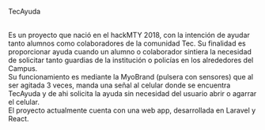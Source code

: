 TecAyuda

<br/>
Es un proyecto que nació en el hackMTY 2018, con la intención de ayudar tanto alumnos como colaboradores de la comunidad Tec. Su finalidad es proporcionar ayuda cuando un alumno o colaborador sintiera la necesidad de solicitar tanto guardias de la institución o policías en los alrededores del Campus. 
<br/>
Su funcionamiento es mediante la MyoBrand (pulsera con sensores) que al ser agitada 3 veces, manda una señal al celular donde se encuentra TecAyuda y de ahi solicita la ayuda sin necesidad del usuario abrir o agarrar el celular.
<br/>
El proyecto actualmente cuenta con una web app, desarrollada en Laravel y React.
